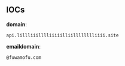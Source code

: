 
## IOCs

__domain__:

```text
api.lillliiilllliiiiilliilllllllliiii.site
```
__emaildomain__:

```text
@fuwamofu.com
```